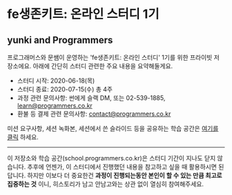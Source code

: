 # fe생존키트: 온라인 스터디 1기
## yunki and Programmers

프로그래머스와 문쌤이 운영하는 'fe생존키트: 온라인 스터디' 1기를 위한 프라이빗 저장소에요.
아래에 간단히 스터디 관련한 주요 내용을 요약해둘게요.

- 스터디 시작: 2020-06-18(목)
- 스터디 종료: 2020-07-15(수) 총 4주
- 과정 관련 문의사항: 썬에게 슬랙 DM, 또는 02-539-1885, learn@programmers.co.kr
- 환불 등 결제 관련 문의사항: contact@programmers.co.kr

미션 요구사항, 세션 녹화본, 세션에서 쓴 슬라이드 등을 공유하는 학습 공간은 [여기를 클릭](https://school.programmers.co.kr/courses/10342) 하세요.

----

이 저장소와 학습 공간(school.programmers.co.kr)은 스터디 기간이 지나도 닫지 않습니다. 추후에 언젠가, 이 스터디에서 진행했던 내용을 참고하고 싶을 때 활용하시면 된답니다. 하지만 이보다 더 중요한건 **과정이 진행되는동안 본인이 할 수 있는 만큼 최고로 집중하는 것** 이니, 히스토리가 남고 안남고와는 상관 없이 열심히 참여해주세요.
